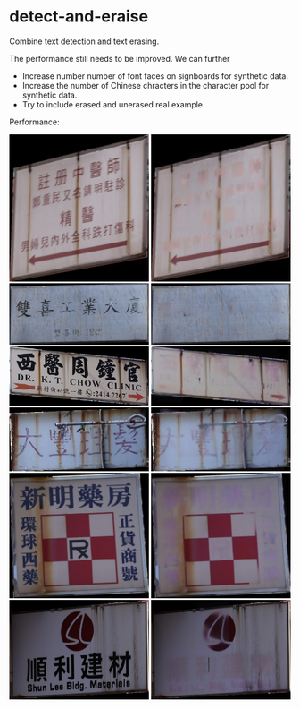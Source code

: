 # detect-and-eraise
Combine text detection and text erasing. 

The performance still needs to be improved. We can further
- Increase number number of font faces on signboards for synthetic data.
- Increase the number of Chinese chracters in the character pool for synthetic data.
- Try to include erased and unerased real example.

Performance:

<div>
<img src="demo/rust_id31_.jpg" width="250"/>
<img src="demo/rust_id31.jpg" width="250"/>
</div>
<div>
<img src="demo/rust_id43_.jpg" width="250"/>
<img src="demo/rust_id43.jpg" width="250"/>
</div>
<div>
<img src="demo/rust_id59_.jpg" width="250"/>
<img src="demo/rust_id59.jpg" width="250"/>
</div>
<div>
<img src="demo/rust_id73_.jpg" width="250"/>
<img src="demo/rust_id73.jpg" width="250"/>
</div>
<div>
<img src="demo/rust_id83_.jpg" width="250"/>
<img src="demo/rust_id83.jpg" width="250"/>
</div>
<div>
<img src="demo/rust_id91_.jpg" width="250"/>
<img src="demo/rust_id91.jpg" width="250"/>
</div>








